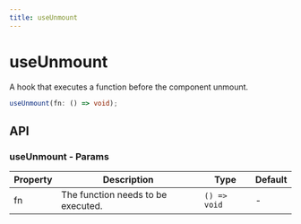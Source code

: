 ```yaml
---
title: useUnmount
---
```


# useUnmount

A hook that executes a function before the component unmount.

```ts
useUnmount(fn: () => void);
```

## API

### useUnmount - Params

| Property | Description                        | Type         | Default |
| -------- | ---------------------------------- | ------------ | ------- |
| fn       | The function needs to be executed. | `() => void` | -       |
